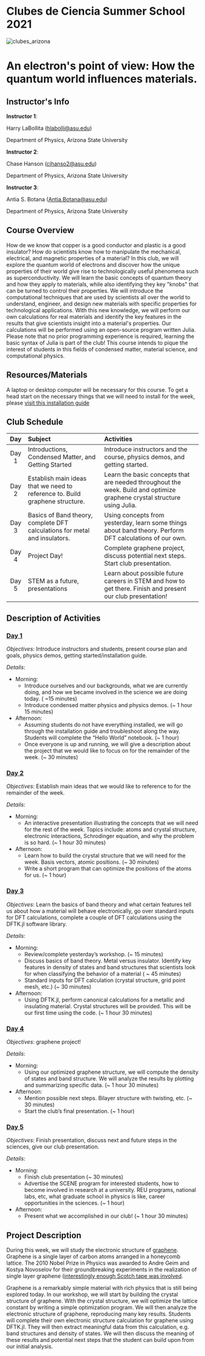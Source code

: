 # Clubes de Ciencia Summer School 2021

![clubes_arizona](img/clubes.png)

# An electron's point of view: How the quantum world influences materials.

## Instructor's Info

**Instructor 1**:

Harry LaBollita (<hlabolli@asu.edu>)

Department of Physics, Arizona State University

**Instructor 2**:

Chase Hanson (<cjhanso2@asu.edu>)

Department of Physics, Arizona State University


**Instructor 3**:

Antia S. Botana (<Antia.Botana@asu.edu>)

Department of Physics, Arizona State University


## Course Overview

How de we know that copper is a good conductor and plastic is a good insulator? How do scientists know how to manipulate the mechanical, electrical, and magnetic properties of a material? In this club, we will explore the quantum world of electrons and discover how the unique properties of their world give rise to technologically useful phenomena such as superconductivity. We will learn the basic concepts of quantum theory and how they apply to materials, while also identifying they key "knobs" that can be turned to control their properties. We will introduce the computational techniques that are used by scientists all over the world to understand, engineer, and design new materials with specific properties for technological applications. With this new knowledge, we will perform our own calculations for real materials and identify the key features in the results that give scientists insight into a material's properties. Our calculations will be performed using an open-source program written Julia. Please note that no prior programming experience is required, learning the basic syntax of Julia is part of the club! This course intends to pique the interest of students in this fields of condensed matter, material science, and computational physics.

## Resources/Materials

A laptop or desktop computer will be necessary for this course. To get a head start on the necessary things that we will need to install for the week, please [visit this installation guide](https://docs.google.com/document/u/0/d/1PnDlPSik45LADJd520Gzy4abgojxmO9gGSguv9IuT74/edit)

## Club Schedule 

| **Day** 			|	**Subject** 		| **Activities** |
|:-------------:|:-----------------------------|:--------------|
| Day 1                         | Introductions, Condensed Matter, and Getting Started | Introduce instructors and the course, physics demos, and getting started.|
| Day 2                         | Establish main ideas that we need to reference to. Build graphene structure. | Learn the basic concepts that are needed throughout the week. Build and optimize graphene crystal structure using Julia.|
| Day 3                         | Basics of Band theory, complete DFT calculations for metal and insulators. | Using concepts from yesterday, learn some things about band theory. Perform DFT calculations of our own.|
| Day 4                         | Project Day! | Complete graphene project, discuss potential next steps. Start club presentation.|
| Day 5                         | STEM as a future, presentations | Learn about possible future careers in STEM and how to get there. Finish and present our club presentation!|

## Description of Activities

### [Day 1](day1/)
*Objectives*: Introduce instructors and students, present course plan and goals, physics demos,    getting started/installation guide. 

*Details*:

 - Morning:
      - Introduce ourselves and our backgrounds, what we are currently doing, and how we became involved in the science we      are doing today. ( ~15 minutes)
      - Introduce condensed matter physics and physics demos. (~ 1 hour 15 minutes)
 - Afternoon:
      - Assuming students do not have everything installed, we will go through the installation guide and troubleshoot along the way. Students will complete the “Hello World” notebook. (~ 1 hour)
      - Once everyone is up and running, we will give a description about the project that we would like to focus on for the remainder of the week. (~ 30 minutes)

### [Day 2](day2/)
*Objectives*: Establish main ideas that we would like to reference to for the remainder of the week.

*Details*:

 - Morning:
      - An interactive presentation illustrating the concepts that we will need for the rest of the week. Topics include: atoms and crystal structure, electronic interactions, Schrodinger equation, and why the problem is so hard. (~ 1 hour 30 minutes)
 - Afternoon:
      - Learn how to build the crystal structure that we will need for the week. Basis vectors, atomic positions. (~ 30 minutes)
      - Write a short program that can optimize the positions of the atoms for us. (~ 1 hour)

### [Day 3](day3/)
*Objectives*: Learn the basics of band theory and what certain features tell us about how a material will behave electronically, go over standard inputs for DFT calculations, complete a couple of DFT calculations using the DFTK.jl software library.

*Details*:

 - Morning:
      - Review/complete yesterday’s workshop. (~ 15 minutes)
      - Discuss basics of band theory. Metal versus insulator. Identify key features in density of states and band structures that scientists look for when classifying the behavior of a material ( ~ 45 minutes)
      - Standard inputs for DFT calculation (crystal structure, grid point mesh, etc.) (~ 30 minutes)
 - Afternoon:
      - Using DFTK.jl, perform canonical calculations for a metallic and insulating material. Crystal structures will be provided. This will be our first time using the code. (~ 1 hour 30 minutes)

### [Day 4](day4/)
*Objectives*: graphene project!

*Details*:

 - Morning:
      - Using our optimized graphene structure, we will compute the density of states and band structure. We will analyze the results by plotting and summarizing specific data. (~ 1 hour 30 minutes)
 - Afternoon:
      - Mention possible next steps. Bilayer structure with twisting, etc. (~ 30 minutes)
      - Start the club’s final presentation. (~ 1 hour)
      
### [Day 5](day5/)
*Objectives*: Finish presentation, discuss next and future steps in the sciences, give our club presentation.

*Details*:

 - Morning:
      - Finish club presentation (~ 30 minutes)
      - Advertise the SCENE program for interested students, how to become involved in research at a university. REU programs, national labs, etc, what graduate school in physics is like, career opportunities in the sciences. (~ 1 hour)
 - Afternoon:
      - Present what we accomplished in our club! (~ 1 hour 30 minutes)

## Project Description 
During this week, we will study the electronic structure of [graphene](https://en.wikipedia.org/wiki/Graphene). Graphene is a single layer of carbon atoms arranged in a honeycomb lattice. The 2010 Nobel Prize in Physics was awarded to Andre Geim and Kostya Novoselov for their groundbreaking experiments in the realization of single layer graphene ([interestingly enough Scotch tape was involved](https://www.google.com/search?client=safari&rls=en&q=graphen+nobel+prize&ie=UTF-8&oe=UTF-8).

Graphene is a remarkably simple material with rich physics that is still being explored today. In our workshop, we will start by building the crystal structure of graphene. With the crystal structure, we will optimize the lattice constant by writing a simple optimization program. We will then analyze the electronic structure of graphene, reproducing many key results. Students will complete their own electronic structure calculation for graphene using DFTK.jl. They will then extract meaningful data from this calculation, e.g. band structures and density of states. We will then discuss the meaning of these results and potential next steps that the student can build upon from our initial analysis.
